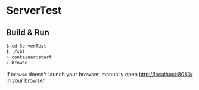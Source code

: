 # ServerTest #

## Build & Run ##

```sh
$ cd ServerTest
$ ./sbt
> container:start
> browse
```

If `browse` doesn't launch your browser, manually open [http://localhost:8080/](http://localhost:8080/) in your browser.
